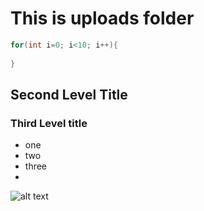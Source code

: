 # This is uploads folder

```cs
for(int i=0; i<10; i++){
    
}
```

## Second Level Title

### Third Level title

- one
- two
- three
- 

![alt text](https://images.unsplash.com/photo-1621570359159-72e496ab7d7b?ixlib=rb-1.2.1&ixid=MnwxMjA3fDB8MHxwaG90by1wYWdlfHx8fGVufDB8fHx8&auto=format&fit=crop&w=667&q=80)

